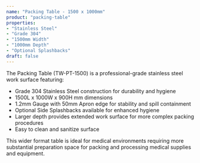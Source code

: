 ```yaml
---
name: "Packing Table - 1500 x 1000mm"
product: "packing-table"
properties:
- "Stainless Steel"
- "Grade 304"
- "1500mm Width"
- "1000mm Depth"
- "Optional Splashbacks"
draft: false
---
```


The Packing Table (TW-PT-1500) is a professional-grade stainless steel work surface featuring:

- Grade 304 Stainless Steel construction for durability and hygiene
- 1500L x 1000W x 900H mm dimensions
- 1.2mm Gauge with 50mm Apron edge for stability and spill containment
- Optional Side Splashbacks available for enhanced hygiene
- Larger depth provides extended work surface for more complex packing procedures
- Easy to clean and sanitize surface

This wider format table is ideal for medical environments requiring more substantial preparation space for packing and processing medical supplies and equipment.
